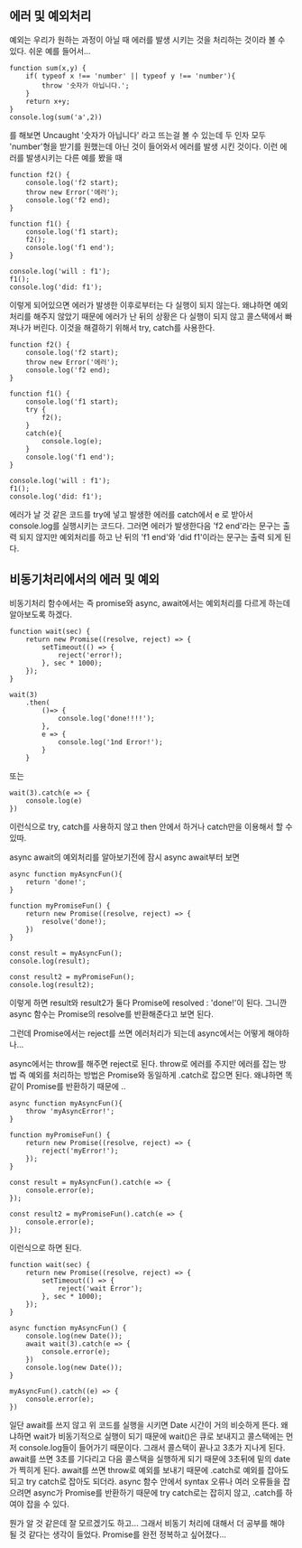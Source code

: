 ## 에러 및 예외처리

예외는 우리가 원하는 과정이 아닐 때 에러를 발생 시키는 것을 처리하는 것이라 볼 수 있다. 쉬운 예를 들어서...

    function sum(x,y) {
        if( typeof x !== 'number' || typeof y !== 'number'){
            throw '숫자가 아닙니다.';
        }
        return x+y;
    }
    console.log(sum('a',2))

를 해보면 Uncaught '숫자가 아닙니다' 라고 뜨는걸 볼 수 있는데 두 인자 모두 'number'형을 받기를 원했는데 아닌 것이 들어와서 에러를 발생 시킨 것이다.
이런 에러를 발생시키는 다른 예를 봤을 때

    function f2() {
        console.log('f2 start);
        throw new Error('에러');
        console.log('f2 end);
    }

    function f1() {
        console.log('f1 start);
        f2();
        console.log('f1 end');
    }

    console.log('will : f1');
    f1();
    console.log('did: f1');

이렇게 되어있으면 에러가 발생한 이후로부터는 다 실행이 되지 않는다. 왜냐하면 예외처리를 해주지 않았기 때문에 에러가 난 뒤의 상황은 다 실행이 되지 않고 콜스택에서 빠져나가 버린다.
이것을 해결하기 위해서 try, catch를 사용한다.

    function f2() {
        console.log('f2 start);
        throw new Error('에러');
        console.log('f2 end);
    }

    function f1() {
        console.log('f1 start);
        try {
            f2();
        }
        catch(e){
            console.log(e);
        }
        console.log('f1 end');
    }

    console.log('will : f1');
    f1();
    console.log('did: f1');

에러가 날 것 같은 코드를 try에 넣고 발생한 에러를 catch에서 e 로 받아서 console.log를 실행시키는 코드다. 그러면 에러가 발생한다음 'f2 end'라는 문구는 출력 되지 않지만 예외처리를 하고 난 뒤의 'f1 end'와 'did f1'이라는 문구는 출력 되게 된다.


## 비동기처리에서의 에러 및 예외

비동기처리 함수에서는 즉 promise와 async, await에서는 예외처리를 다르게 하는데 알아보도록 하겠다.

    function wait(sec) {
        return new Promise((resolve, reject) => {
            setTimeout(() => {
                reject('error!);
            }, sec * 1000);
        });
    } 

    wait(3)
        .then(
            ()=> {
                console.log('done!!!!');
            },
            e => {
                console.log('1nd Error!');
            }
        }
    
또는

    wait(3).catch(e => {
        console.log(e)
    })

이런식으로 try, catch를 사용하지 않고 then 안에서 하거나 catch만을 이용해서 할 수 있따.

async await의 예외처리를 알아보기전에 잠시 async await부터 보면

    async function myAsyncFun(){
        return 'done!';
    }

    function myPromiseFun() {
        return new Promise((resolve, reject) => {
            resolve('done!);
        })
    }

    const result = myAsyncFun();
    console.log(result);

    const result2 = myPromiseFun();
    console.log(result2);

이렇게 하면 result와 result2가 둘다 Promise에 resolved : 'done!'이 된다.
그니깐 async 함수는 Promise의 resolve를 반환해준다고 보면 된다.

그런데 Promise에서는 reject를 쓰면 에러처리가 되는데 async에서는 어떻게 해야하나...

async에서는 throw를 해주면 reject로 된다. 
throw로 에러를 주지만 에러를 잡는 방법 즉 예외를 처리하는 방법은 Promise와 동일하게 .catch로 잡으면 된다. 왜냐하면 똑같이 Promise를 반환하기 때문에 ..

    async function myAsyncFun(){
        throw 'myAsyncError!';
    }

    function myPromiseFun() {
        return new Promise((resolve, reject) => {
            reject('myError!');
        });
    }

    const result = myAsyncFun().catch(e => {
        console.error(e);
    });

    const result2 = myPromiseFun().catch(e => {
        console.error(e);
    });

이런식으로 하면 된다.

    function wait(sec) {
        return new Promise((resolve, reject) => {
            setTimeout(() => {
                reject('wait Error');
            }, sec * 1000);
        });
    }

    async function myAsyncFun() {
        console.log(new Date());
        await wait(3).catch(e => {
            console.error(e);
        })
        console.log(new Date());
    }

    myAsyncFun().catch((e) => {
        console.error(e);
    })

일단 await를 쓰지 않고 위 코드를 실행을 시키면 Date 시간이 거의 비슷하게 뜬다. 왜냐하면 wait가 비동기적으로 실행이 되기 때문에 wait()은 큐로 보내지고 콜스택에는 먼저 console.log들이 들어가기 때문이다. 그래서 콜스택이 끝나고 3초가 지나게 된다. await를 쓰면 3초를 기다리고 다음 콜스택을 실행하게 되기 때문에 3초뒤에 밑의 date가 찍히게 된다. await를 쓰면 throw로 예외를 보내기 때문에 .catch로 예외를 잡아도 되고 try catch로 잡아도 되더라. async 함수 안에서 syntax 오류나 여러 오류들을 잡으려면 async가 Promise를 반환하기 때문에 try catch로는 잡히지 않고, .catch를 하여야 잡을 수 있다. 


뭔가 알 것 같은데 잘 모르겠기도 하고... 그래서 비동기 처리에 대해서 더 공부를 해야 될 것 같다는 생각이 들었다. Promise를 완전 정복하고 싶어졌다...